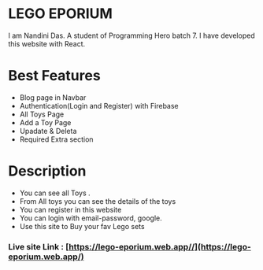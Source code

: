# LEGO EPORIUM
 I am Nandini Das. A student of Programming Hero batch 7. I have developed this website with React.
# Best Features
* Blog page in Navbar
* Authentication(Login and Register) with Firebase
* All Toys Page
* Add a Toy Page
* Upadate & Deleta
* Required Extra section
# Description
* You can see all Toys .
* From All toys  you can see the details of the toys
* You can register in this website
* You can login with email-password, google.
* Use this site to Buy your fav Lego sets



### Live site Link : [https://lego-eporium.web.app//](https://lego-eporium.web.app/)